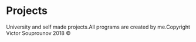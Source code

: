 # Projects

University and self made projects.All programs are created by me.Copyright Victor Souprounov 2018 © 

